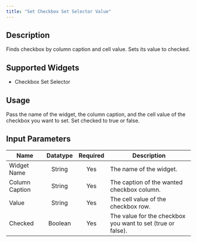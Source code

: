 ```yaml
---
title: "Set Checkbox Set Selector Value"
---
```

## Description
Finds checkbox by column caption and cell value. Sets its value to checked.

## Supported Widgets
 + Checkbox Set Selector

## Usage
Pass the name of the widget, the column caption, and the cell value of the checkbox you want to set.
Set checked to true or false.

## Input Parameters

Name | Datatype | Required | Description
---- |:--------:| :-------:|---------------
Widget Name | String | Yes | The name of the widget.
Column Caption | String | Yes | The caption of the wanted checkbox column.
Value | String | Yes | The cell value of the checkbox row.
Checked | Boolean | Yes | The value for the checkbox you want to set (true or false).
